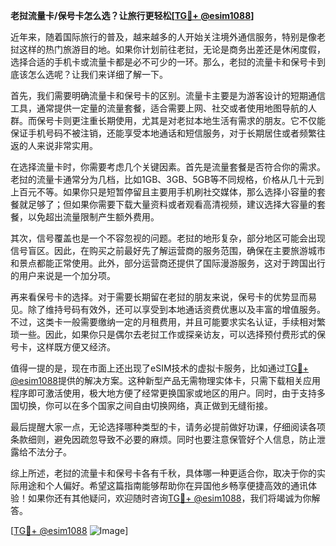 **老挝流量卡/保号卡怎么选？让旅行更轻松[[TG💪+ @esim1088](https://t.me/s/esim1088)]**

近年来，随着国际旅行的普及，越来越多的人开始关注境外通信服务，特别是像老挝这样的热门旅游目的地。如果你计划前往老挝，无论是商务出差还是休闲度假，选择合适的手机卡或流量卡都是必不可少的一环。那么，老挝的流量卡和保号卡到底该怎么选呢？让我们来详细了解一下。

首先，我们需要明确流量卡和保号卡的区别。流量卡主要是为游客设计的短期通信工具，通常提供一定量的流量套餐，适合需要上网、社交或者使用地图导航的人群。而保号卡则更注重长期使用，尤其是对老挝本地生活有需求的朋友。它不仅能保证手机号码不被注销，还能享受本地通话和短信服务，对于长期居住或者频繁往返的人来说非常实用。

在选择流量卡时，你需要考虑几个关键因素。首先是流量套餐是否符合你的需求。老挝的流量卡通常分为几档，比如1GB、3GB、5GB等不同规格，价格从几十元到上百元不等。如果你只是短暂停留且主要用手机刷社交媒体，那么选择小容量的套餐就足够了；但如果你需要下载大量资料或者观看高清视频，建议选择大容量的套餐，以免超出流量限制产生额外费用。

其次，信号覆盖也是一个不容忽视的问题。老挝的地形复杂，部分地区可能会出现信号盲区。因此，在购买之前最好先了解运营商的服务范围，确保在主要旅游城市和景点都能正常使用。此外，部分运营商还提供了国际漫游服务，这对于跨国出行的用户来说是一个加分项。

再来看保号卡的选择。对于需要长期留在老挝的朋友来说，保号卡的优势显而易见。除了维持号码有效外，还可以享受到本地通话资费优惠以及丰富的增值服务。不过，这类卡一般需要缴纳一定的月租费用，并且可能要求实名认证，手续相对繁琐一些。因此，如果你只是偶尔去老挝工作或探亲访友，可以选择预付费形式的保号卡，这样既方便又经济。

值得一提的是，现在市面上还出现了eSIM技术的虚拟卡服务，比如通过[TG💪+ @esim1088](https://t.me/s/esim1088)提供的解决方案。这种新型产品无需物理实体卡，只需下载相关应用程序即可激活使用，极大地方便了经常更换国家或地区的用户。同时，由于支持多国切换，你可以在多个国家之间自由切换网络，真正做到无缝衔接。

最后提醒大家一点，无论选择哪种类型的卡，请务必提前做好功课，仔细阅读各项条款细则，避免因疏忽导致不必要的麻烦。同时也要注意保管好个人信息，防止泄露给不法分子。

综上所述，老挝的流量卡和保号卡各有千秋，具体哪一种更适合你，取决于你的实际用途和个人偏好。希望这篇指南能够帮助你在异国他乡畅享便捷高效的通讯体验！如果你还有其他疑问，欢迎随时咨询[TG💪+ @esim1088](https://t.me/s/esim1088)，我们将竭诚为你解答。

[[TG💪+ @esim1088](https://t.me/s/esim1088) ![Image](https://i.postimg.cc/4NQfJmqS/Snipaste-2025-05-13-00-14-12.png)]